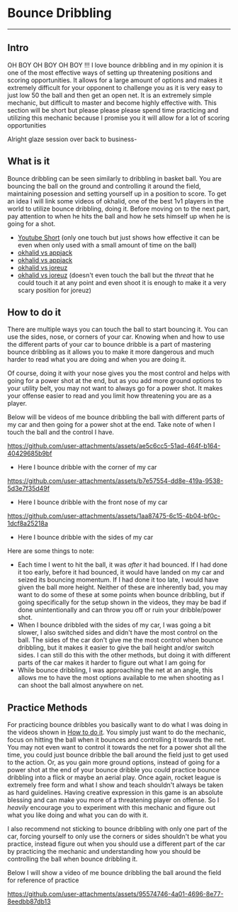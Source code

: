 # Bounce Dribbling
---
## Intro

OH BOY OH BOY OH BOY !!! I love bounce dribbling and in my opinion it is one of the most effective ways of setting up threatening positions and scoring opportunities. It allows for a large amount of options and makes it extremely difficult for your opponent to challenge you as it is very easy to just low 50 the ball and then get an open net. It is an extremely simple mechanic, but difficult to master and become highly effective with. This section will be short but please please please spend time practicing and utilizing this mechanic because I promise you it will allow for a lot of scoring opportunities

Alright glaze session over back to business-

## What is it

Bounce dribbling can be seen similarly to dribbling in basket ball. You are bouncing the ball on the ground and controlling it around the field, maintaining posession and setting yourself up in a position to score. To get an idea I will link some videos of okhalid, one of the best 1v1 players in the world to utilize bounce dribbling, doing it. Before moving on to the next part, pay attention to when he hits the ball and how he sets himself up when he is going for a shot.

- [Youtube Short](https://www.youtube.com/shorts/ee8AsqzNJTU) (only one touch but just shows how effective it can be even when only used with a small amount of time on the ball)
- [okhalid vs appjack](https://youtu.be/8p_aXqk9Zac?si=-x6t_Ntpa4sve4n-&t=941) 
- [okhalid vs appjack](https://youtu.be/8p_aXqk9Zac?si=XkFF2ag7PcnhdAO4&t=1590)
- [okhalid vs joreuz](https://youtu.be/QVhPBVroxls?si=rNPOqaPXf3iCbA7l&t=327)
- [okhalid vs joreuz](https://youtu.be/QVhPBVroxls?si=2Vu2GDXLL0Y4fRT9&t=362) (doesn't even touch the ball but the *threat* that he could touch it at any point and even shoot it is enough to make it a very scary position for joreuz)

## How to do it

There are multiple ways you can touch the ball to start bouncing it. You can use the sides, nose, or corners of your car. Knowing when and how to use the different parts of your car to bounce dribble is a part of mastering bounce dribbling as it allows you to make it more dangerous and much harder to read what you are doing and when you are doing it. 

Of course, doing it with your nose gives you the most control and helps with going for a power shot at the end, but as you add more ground options to your utility belt, you may not want to always go for a power shot. It makes your offense easier to read and you limit how threatening you are as a player.

Below will be videos of me bounce dribbling the ball with different parts of my car and then going for a power shot at the end. Take note of when I touch the ball and the control I have.

https://github.com/user-attachments/assets/ae5c6cc5-51ad-464f-b164-40429685b9bf

- Here I bounce dribble with the corner of my car

https://github.com/user-attachments/assets/b7e57554-dd8e-419a-9538-5d3e7f35d49f

- Here I bounce dribble with the front nose of my car

https://github.com/user-attachments/assets/1aa87475-6c15-4b04-bf0c-1dcf8a25218a

- Here I bounce dribble with the sides of my car

Here are some things to note:

- Each time I went to hit the ball, it was *after* it had bounced. If I had done it too early, before it had bounced, it would have landed on my car and seized its bouncing momentum. If I had done it too late, I would have given the ball more height. Neither of these are inherently bad, you may want to do some of these at some points when bounce dribbling, but if going specifically for the setup shown in the videos, they may be bad if done unintentionally and can throw you off or ruin your dribble/power shot.
- When I bounce dribbled with the sides of my car, I was going a bit slower, I also switched sides and didn't have the most control on the ball. The sides of the car don't give me the most control when bounce dribbling, but it makes it easier to give the ball height and/or switch sides. I can still do this with the other methods, but doing it with different parts of the car makes it harder to figure out what I am going for
- While bounce dribbling, I was approaching the net at an angle, this allows me to have the most options available to me when shooting as I can shoot the ball almost anywhere on net.

## Practice Methods

For practicing bounce dribbles you basically want to do what I was doing in the videos shown in [How to do it](#how-to-do-it). You simply just want to do the mechanic, focus on hitting the ball when it bounces and controlling it towards the net. You may not even want to control it towards the net for a power shot all the time, you could just bounce dribble the ball around the field just to get used to the action. Or, as you gain more ground options, instead of going for a power shot at the end of your bounce dribble you could practice bounce dribbling into a flick or maybe an aerial play. Once again, rocket league is extremely free form and what I show and teach shouldn't always be taken as hard guidelines. Having creative expression in this game is an absolute blessing and can make you more of a threatening player on offense. So I *heavily* encourage you to experiment with this mechanic and figure out what you like doing and what you can do with it.

I also recommend not sticking to bounce dribbling with only one part of the car, forcing yourself to only use the corners or sides shouldn't be what you practice, instead figure out when you should use a different part of the car by practicing the mechanic and understanding how you should be controlling the ball when bounce dribbling it.

Below I will show a video of me bounce dribbling the ball around the field for reference of practice

https://github.com/user-attachments/assets/95574746-4a01-4696-8e77-8eedbb87db13
